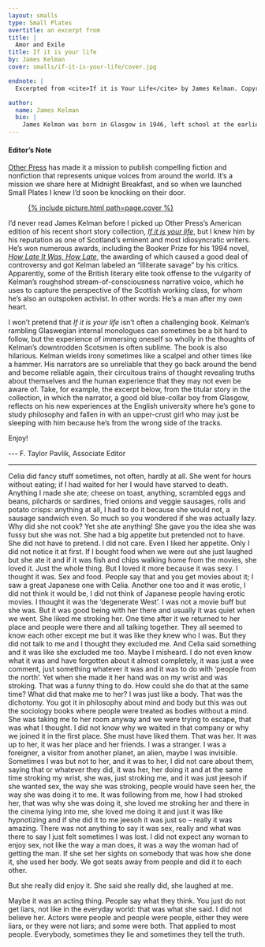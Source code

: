 ```yaml
---
layout: smalls
type: Small Plates
overtitle: an excerpt from
title: |
  Amor and Exile
title: If it is your life
by: James Kelman
cover: smalls/if-it-is-your-life/cover.jpg

endnote: |
  Excerpted from <cite>If it is Your Life</cite> by James Kelman. Copyright 2014 by James Kelman. Published by Other Press. All rights reserved. Reprinted by permission from Other Press.

author:
  name: James Kelman
  bio: |
    James Kelman was born in Glasgow in 1946, left school at the earliest opportunity, and began working life in a factory aged 15. Emigrated with his family to California in 1963, returned to Scotland 1964. Kelman has worked at a variety of jobs ever since. He began writing while living in London aged twenty two and later met Texan writer Mary Gray Hughes. With her support his debut story collection, <cite>An Old Pub Near The Angel</cite> was published by Puckerbrush Press, Maine, in 1973.  His fourth novel, <cite>How Late It Was, How Late</cite>, won the Booker Prize in 1994. His recent publications include story collections <cite>Busted Scotch</cite> and <cite>If it is your life</cite>; and novels, <cite>You have to be careful in the Land of the Free</cite>, <cite>Translated Accounts</cite>, and <cite>Kieron Smith, boy</cite>. Kelman has taught at the University of Texas in Austin, and San José State University, California. He and his wife live in Scotland, not far from their two daughters and two grandchildren.
---
```


<div class="intro" markdown="block">

<h4>Editor’s Note</h4>

<a href="http://www.otherpress.com/">Other Press</a> has made it a mission to publish compelling fiction and nonfiction that represents unique voices from around the world. It’s a mission we share here at Midnight Breakfast, and so when we launched Small Plates I knew I’d soon be knocking on their door.

<figure class="right small">
  <a href="http://www.otherpress.com/books/life/">{% include picture.html path=page.cover %}</a>
</figure>


I’d never read James Kelman before I picked up Other Press’s American edition of his recent short story collection, <a href="http://www.otherpress.com/books/life/"><cite>If it is your life</cite></a>, but I knew him by his reputation as one of Scotland’s eminent and most idiosyncratic writers. He’s won numerous awards, including the Booker Prize for his 1994 novel, <a href="http://www.theguardian.com/books/2011/sep/14/booker-club-james-kelman-how-late"><cite>How Late It Was, How Late</cite></a>, the awarding of which caused a good deal of controversy and got Kelman labeled an “illiterate savage” by his critics. Apparently, some of the British literary elite took offense to the vulgarity of Kelman’s roughshod stream-of-consciousness narrative voice, which he uses to capture the perspective of the Scottish working class, for whom he’s also an outspoken activist. In other words: He’s a man after my own heart.

I won’t pretend that <cite>If it is your life</cite> isn’t often a challenging book. Kelman’s rambling Glaswegian internal monologues can sometimes be a bit hard to follow, but the experience of immersing oneself so wholly in the thoughts of Kelman’s downtrodden Scotsmen is often sublime. The book is also hilarious. Kelman wields irony sometimes like a scalpel and other times like a hammer. His narrators are so unreliable that they go back around the bend and become reliable again, their circuitous trains of thought revealing truths about themselves and the human experience that they may not even be aware of. Take, for example, the excerpt below, from the titular story in the collection, in which the narrator, a good old blue-collar boy from Glasgow, reflects on his new experiences at the English university where he’s gone to study philosophy and fallen in with an upper-crust girl who may just be sleeping with him because he’s from the wrong side of the tracks.

Enjoy!

--- F. Taylor Pavlik, Associate Editor

</div>

<hr />

Celia did fancy stuff sometimes, not often, hardly at all. She went for hours without eating; if I had waited for her I would have starved to death. Anything I made she ate; cheese on toast, anything, scrambled eggs and beans, pilchards or sardines, fried onions and veggie sausages, rolls and potato crisps: anything at all, I had to do it because she would not, a sausage sandwich even. So much so you wondered if she was actually lazy. Why did she not cook? Yet she ate anything! She gave you the idea she was fussy but she was not. She had a big appetite but pretended not to have. She did not have to pretend. I did not care. Even I liked her appetite. Only I did not notice it at first. If I bought food when we were out she just laughed but she ate it and if it was fish and chips walking home from the movies, she loved it. Just the whole thing. But I loved it more because it was sexy. I thought it was. Sex and food. People say that and you get movies about it; I saw a great Japanese one with Celia. Another one too and it was erotic, I did not think it would be, I did not think of Japanese people having erotic movies. I thought it was the ‘degenerate West’. I was not a movie buff but she was. But it was good being with her there and usually it was quiet when we went. She liked me stroking her. One time after it we returned to her place and people were there and all talking together. They all seemed to know each other except me but it was like they knew who I was. But they did not talk to me and I thought they excluded me. And Celia said something and it was like she excluded me too. Maybe I misheard. I do not even know what it was and have forgotten about it almost completely, it was just a wee comment, just something whatever it was and it was to do with ‘people from the north’. Yet when she made it her hand was on my wrist and was stroking. That was a funny thing to do. How could she do that at the same time? What did that make me to her? I was just like a body. That was the dichotomy. You got it in philosophy about mind and body but this was out the sociology books where people were treated as bodies without a mind. She was taking me to her room anyway and we were trying to escape, that was what I thought. I did not know why we waited in that company or why we joined it in the first place. She must have liked them. That was her. It was up to her, it was her place and her friends. I was a stranger. I was a foreigner, a visitor from another planet, an alien, maybe I was invisible. Sometimes I was but not to her, and it was to her, I did not care about them, saying that or whatever they did, it was her, her doing it and at the same time stroking my wrist, she was, just stroking me, and it was just jeesoh if she wanted sex, the way she was stroking, people would have seen her, the way she was doing it to me. It was following from me, how I had stroked her, that was why she was doing it, she loved me stroking her and there in the cinema lying into me, she loved me doing it and just it was like hypnotizing and if she did it to me jeesoh it was just so – really it was amazing. There was not anything to say it was sex, really and what was there to say I just felt sometimes I was lost. I did not expect any woman to enjoy sex, not like the way a man does, it was a way the woman had of getting the man. If she set her sights on somebody that was how she done it, she used her body. We got seats away from people and did it to each other.

But she really did enjoy it. She said she really did, she laughed at me.

Maybe it was an acting thing. People say what they think. You just do not get liars, not like in the everyday world: that was what she said. I did not believe her. Actors were people and people were people, either they were liars, or they were not liars; and some were both. That applied to most people. Everybody, sometimes they lie and sometimes they tell the truth.
